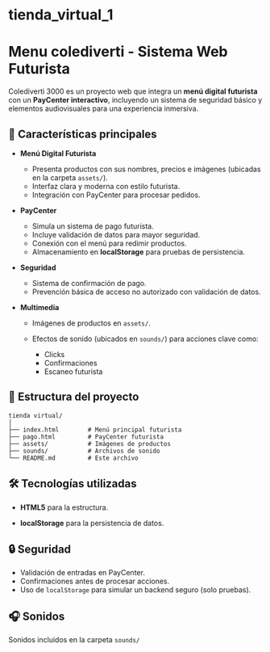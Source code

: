 # tienda_virtual_1
# Menu colediverti - Sistema Web Futurista

Colediverti 3000 es un proyecto web que integra un **menú digital futurista** con un **PayCenter interactivo**, incluyendo un sistema de seguridad básico y elementos audiovisuales para una experiencia inmersiva.

## 🚀 Características principales

* **Menú Digital Futurista**

  * Presenta productos con sus nombres, precios e imágenes (ubicadas en la carpeta `assets/`).
  * Interfaz clara y moderna con estilo futurista.
  * Integración con PayCenter para procesar pedidos.

* **PayCenter**

  * Simula un sistema de pago futurista.
  * Incluye validación de datos para mayor seguridad.
  * Conexión con el menú para redimir productos.
  * Almacenamiento en **localStorage** para pruebas de persistencia.

* **Seguridad**

  * Sistema de confirmación de pago.
  * Prevención básica de acceso no autorizado con validación de datos.

* **Multimedia**

  * Imágenes de productos en `assets/`.
  * Efectos de sonido (ubicados en `sounds/`) para acciones clave como:

    * Clicks
    * Confirmaciones
    * Escaneo futurista

## 📂 Estructura del proyecto

```
tienda virtual/
│
├── index.html        # Menú principal futurista
├── pago.html         # PayCenter futurista
├── assets/           # Imágenes de productos
├── sounds/           # Archivos de sonido
└── README.md         # Este archivo
```

## 🛠️ Tecnologías utilizadas

* **HTML5** para la estructura.

* **localStorage** para la persistencia de datos.

## 🔒 Seguridad

* Validación de entradas en PayCenter.
* Confirmaciones antes de procesar acciones.
* Uso de `localStorage` para simular un backend seguro (solo pruebas).

## 🎧 Sonidos

Sonidos incluidos en la carpeta `sounds/`
